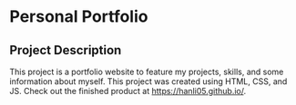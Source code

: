 # Personal Portfolio

## Project Description
This project is a portfolio website to feature my projects, skills, and some information about myself. This project was created using HTML, CSS, and JS. Check out the finished product at https://hanli05.github.io/. 
